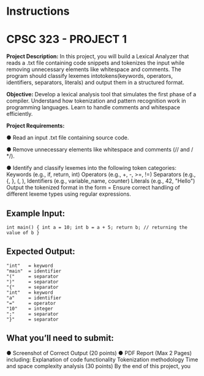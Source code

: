 
# Instructions

# CPSC 323 - PROJECT 1
**Project Description:** In this project, you will build a Lexical Analyzer that reads a .txt file containing code snippets and tokenizes the input while removing unnecessary
elements like whitespace and comments. The program should classify lexemes intotokens(keywords, operators, identifiers, separators, literals) and output them in a structured format.

**Objective:** Develop a lexical analysis tool that simulates the first phase of a compiler. Understand how tokenization and pattern recognition work in programming languages. Learn to handle comments and whitespace efficiently.

**Project Requirements:**

● Read an input .txt file containing source code.

● Remove unnecessary elements like whitespace and comments (// and / */).

● Identify and classify lexemes into the following token categories: Keywords (e.g., if, return, int) Operators (e.g., +, -, >=, !=) Separators (e.g., {, }, (, ), Identifiers (e.g., variable_name, counter) Literals (e.g., 42, "Hello") Output the tokenized format in the form <lexeme> = <token> Ensure correct handling of different lexeme types using regular expressions.

## Example Input: 
    int main() { int a = 10; int b = a + 5; return b; // returning the value of b }
## Expected Output: 
    "int"   = keyword
    "main"  = identifier
    "("     = separator
    ")"     = separator
    "{"     = separator
    "int"   = keyword
    "a"     = identifier
    "="     = operator
    "10"    = integer
    ";"     = separator
    "}"     = separator


## What you’ll need to submit:
● Screenshot of Correct Output (20 points)
● PDF Report (Max 2 Pages) including: Explanation of code functionality
Tokenization methodology Time and space complexity analysis (30 points)
By the end of this project, you